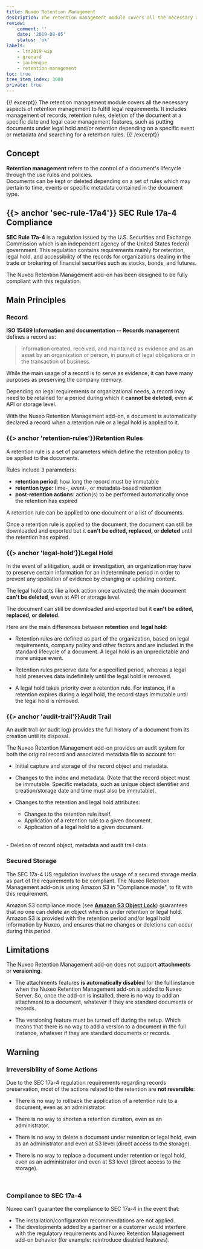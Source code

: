 ```yaml
---
title: Nuxeo Retention Management
description: The retention management module covers all the necessary aspects of retention management to fulfill legal requirements.
review:
    comment: ''
    date: '2019-08-05'
    status: 'ok'
labels:
    - lts2019-wip
    - grenard
    - jaubenque
    - retention-management
toc: true
tree_item_index: 3000
private: true
---
```


{{! excerpt}}
The retention management module covers all the necessary aspects of retention management to fulfill legal requirements. It includes management of records, retention rules, deletion of the document at a specific date and legal case management features, such as putting documents under legal hold and/or retention depending on a specific event or metadata and searching for a retention rules.
{{! /excerpt}}

## Concept

**Retention management** refers to the control of a document's lifecycle through the use rules and policies.</br>
Documents can be kept or deleted depending on a set of rules which may pertain to time, events or specific metadata contained in the document type.

## {{> anchor 'sec-rule-17a4'}} SEC Rule 17a-4 Compliance

**SEC Rule 17a-4** is a regulation issued by the U.S. Securities and Exchange Commission which is an independent agency of the United States federal government.
This regulation contains requirements mainly for retention, legal hold, and accessibility of the records for organizations dealing in the trade or brokering of financial securities such as stocks, bonds, and futures.

The Nuxeo Retention Management add-on has been designed to be fully compliant with this regulation.

## Main Principles

### Record

**ISO 15489 Information and documentation -- Records management** defines a record as:
> information created, received, and maintained as evidence and as an asset by an organization or person, in pursuit of legal obligations or in the transaction of business.

While the main usage of a record is to serve as evidence, it can have many purposes as preserving the company memory.

Depending on legal requirements or organizational needs, a record may need to be retained for a period during which it **cannot be deleted**, even at API or storage level.

With the Nuxeo Retention Management add-on, a document is automatically declared a record when a retention rule or a legal hold is applied to it.

### {{> anchor 'retention-rules'}}Retention Rules

A retention rule is a set of parameters which define the retention policy to be applied to the documents.

Rules include 3 parameters:
  - **retention period**: how long the record must be immutable
  - **retention type**: time-, event-, or metadata-based retention
  - **post-retention actions**: action(s) to be performed automatically once the retention has expired

A retention rule can be applied to one document or a list of documents.

Once a retention rule is applied to the document, the document can still be downloaded and exported but it **can't be edited, replaced, or deleted** until the retention has expired.

### {{> anchor 'legal-hold'}}Legal Hold

In the event of a litigation, audit or investigation, an organization may have to preserve certain information for an indeterminate period in order to prevent any spoliation of evidence by changing or updating content.

The legal hold acts like a lock action once activated; the main document **can't be deleted**, even at API or storage level.

The document can still be downloaded and exported but it **can't be edited, replaced, or deleted**.

Here are the main differences between **retention** and **legal hold**:

- Retention rules are defined as part of the organization, based on legal requirements, company policy and other factors and are included in the standard lifecycle of a document. A legal hold is an unpredictable and more unique event.

- Retention rules preserve data for a specified period, whereas a legal hold preserves data indefinitely until the legal hold is removed.

- A legal hold takes priority over a retention rule. For instance, if a retention expires during a legal hold, the record stays immutable until the legal hold is removed.

### {{> anchor 'audit-trail'}}Audit Trail

An audit trail (or audit log) provides the full history of a document from its creation until its disposal.

The Nuxeo Retention Management add-on provides an audit system for both the original record and associated metadata file to account for:

- Initial capture and storage of the record object and metadata.

- Changes to the index and metadata. (Note that the record object must be immutable. Specific metadata, such as unique object identifier and creation/storage date and time must also be immutable).

- Changes to the retention and legal hold attributes:

    - Changes to the retention rule itself.
    - Application of a retention rule to a given document.
    - Application of a legal hold to a given document.</br>
</br>
- Deletion of record object, metadata and audit trail data.

### Secured Storage

The SEC 17a-4 US regulation involves the usage of a secured storage media as part of the requirements to be compliant.
The Nuxeo Retention Management add-on is using Amazon S3 in "Compliance mode", to fit with this requirement.

Amazon S3 compliance mode (see [**Amazon S3 Object Lock**](https://docs.aws.amazon.com/AmazonS3/latest/dev/object-lock.html)) guarantees that no one can delete an object which is under retention or legal hold. Amazon S3 is provided with the retention period and/or legal hold information by Nuxeo, and ensures that no changes or deletions can occur during this period.

## Limitations

The Nuxeo Retention Management add-on does not support **attachments** or **versioning**.

- The attachments features **is automatically disabled** for the full instance when the Nuxeo Retention Management add-on is added to Nuxeo Server. So, once the add-on is installed, there is no way to add an attachment to a document, whatever if they are standard documents or records.

- The versioning feature must be turned off during the setup. Which means that there is no way to add a version to a document in the full instance, whatever if they are standard documents or records.

## Warning

### Irreversibility of Some Actions

Due to the SEC 17a-4 regulation requirements regarding records preservation, most of the actions related to the retention are **not reversible**:

- There is no way to rollback the application of a retention rule to a document, even as an administrator.

- There is no way to shorten a retention duration, even as an administrator.

- There is no way to delete a document under retention or legal hold, even as an administrator and even at S3 level (direct access to the storage).

- There is no way to replace a document under retention or legal hold, even as an administrator and even at S3 level (direct access to the storage).
</br>

### Compliance to SEC 17a-4

Nuxeo can't guarantee the compliance to SEC 17a-4 in the event that:

- The installation/configuration recommendations are not applied.
- The developments added by a partner or a customer would interfere with the regulatory requirements and Nuxeo Retention Management add-on behavior (for example: reintroduce disabled features).

<!--
* * *

<div class="row" data-equalizer data-equalize-on="medium">
<div class="column medium-6">
{{#> panel type='secondary' match_height='true'}}
### Functional Overview &nbsp; &nbsp; &nbsp; &nbsp; &nbsp; &nbsp; &nbsp; &nbsp; &nbsp; &nbsp; &nbsp; &nbsp; &nbsp; &nbsp; &nbsp; &nbsp; &nbsp; &nbsp; &nbsp; &nbsp; &nbsp; &nbsp; &nbsp; &nbsp; &nbsp; [Discover&nbsp;<i class="fa fa-long-arrow-right" aria-hidden="true"></i>]({{page page='retention-management/nuxeo-retention-functional-overview'}})
{{/panel}}
</div>

<div class="column medium-6">
{{#> panel type='secondary' match_height='true'}}
### Installation / Configuration &nbsp; &nbsp; &nbsp; &nbsp; &nbsp; &nbsp; &nbsp; &nbsp; &nbsp; &nbsp; &nbsp; &nbsp; &nbsp; &nbsp; &nbsp;[Discover&nbsp;<i class="fa fa-long-arrow-right" aria-hidden="true"></i>]({{page page='retention-management/nuxeo-retention-installation'}})
{{/panel}}
</div>

</div>
-->
